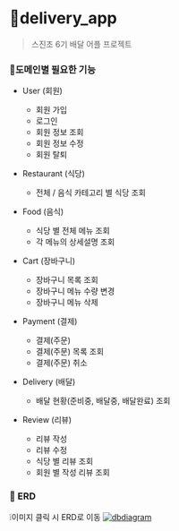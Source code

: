 # 🛵delivery_app
> 스진초 6기 배달 어플 프로젝트

### 📌도메인별 필요한 기능
- User (회원)
  - 회원 가입
  - 로그인
  - 회원 정보 조회
  - 회원 정보 수정
  - 회원 탈퇴
  
    
- Restaurant (식당)
  - 전체 / 음식 카테고리 별 식당 조회
  

- Food (음식)
  - 식당 별 전체 메뉴 조회
  - 각 메뉴의 상세설명 조회
    

- Cart (장바구니)
  - 장바구니 목록 조회
  - 장바구니 메뉴 수량 변경
  - 장바구니 메뉴 삭제
 

- Payment (결제)
  - 결제(주문)
  - 결제(주문) 목록 조회
  - 결제(주문) 취소
  

- Delivery (배달)
  - 배달 현황(준비중, 배달중, 배달완료) 조회
  

- Review (리뷰)
  - 리뷰 작성
  - 리뷰 수정
  - 식당 별 리뷰 조회
  - 회원 별 작성 리뷰 조회
  

### 📌 ERD
❕이미지 클릭 시 ERD로 이동
[![dbdiagram](C:\Users\alwls\Downloads\DeliveryApp.png)](https://dbdiagram.io/d/DeliveryApp-65a61908ac844320aefed754)